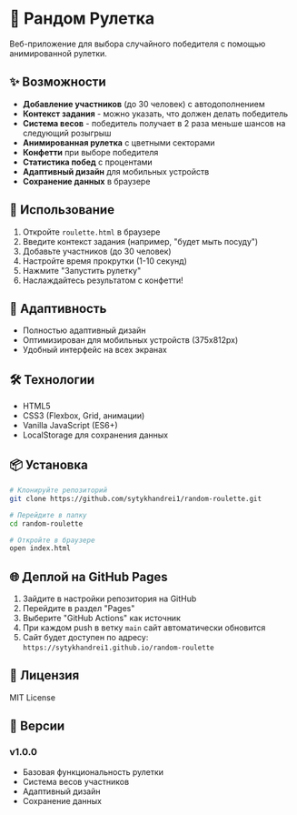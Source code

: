 # 🎯 Рандом Рулетка

Веб-приложение для выбора случайного победителя с помощью анимированной рулетки.

## ✨ Возможности

- **Добавление участников** (до 30 человек) с автодополнением
- **Контекст задания** - можно указать, что должен делать победитель
- **Система весов** - победитель получает в 2 раза меньше шансов на следующий розыгрыш
- **Анимированная рулетка** с цветными секторами
- **Конфетти** при выборе победителя
- **Статистика побед** с процентами
- **Адаптивный дизайн** для мобильных устройств
- **Сохранение данных** в браузере

## 🚀 Использование

1. Откройте `roulette.html` в браузере
2. Введите контекст задания (например, "будет мыть посуду")
3. Добавьте участников (до 30 человек)
4. Настройте время прокрутки (1-10 секунд)
5. Нажмите "Запустить рулетку"
6. Наслаждайтесь результатом с конфетти!

## 📱 Адаптивность

- Полностью адаптивный дизайн
- Оптимизирован для мобильных устройств (375x812px)
- Удобный интерфейс на всех экранах

## 🛠 Технологии

- HTML5
- CSS3 (Flexbox, Grid, анимации)
- Vanilla JavaScript (ES6+)
- LocalStorage для сохранения данных

## 📦 Установка

```bash
# Клонируйте репозиторий
git clone https://github.com/sytykhandrei1/random-roulette.git

# Перейдите в папку
cd random-roulette

# Откройте в браузере
open index.html
```

## 🌐 Деплой на GitHub Pages

1. Зайдите в настройки репозитория на GitHub
2. Перейдите в раздел "Pages" 
3. Выберите "GitHub Actions" как источник
4. При каждом push в ветку `main` сайт автоматически обновится
5. Сайт будет доступен по адресу: `https://sytykhandrei1.github.io/random-roulette`

## 📄 Лицензия

MIT License

## 🔄 Версии

### v1.0.0
- Базовая функциональность рулетки
- Система весов участников
- Адаптивный дизайн
- Сохранение данных